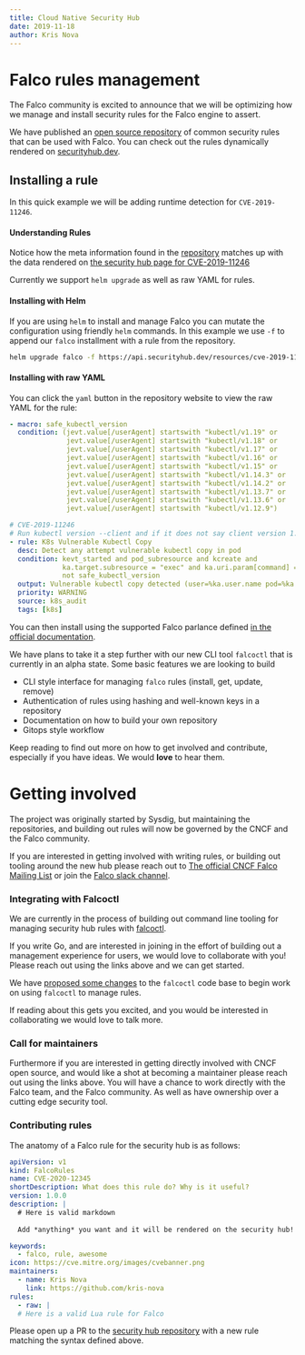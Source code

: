 ```yaml
---
title: Cloud Native Security Hub
date: 2019-11-18
author: Kris Nova
---
```

# Falco rules management 

The Falco community is excited to announce that we will be optimizing how we manage and install security rules for the Falco engine to assert.

We have published an [open source repository](https://github.com/falcosecurity/cloud-native-security-hub/tree/master/resources/falco) of common security rules that can be used with Falco. You can check out the rules dynamically rendered on [securityhub.dev](https://securityhub.dev/).

## Installing a rule

In this quick example we will be adding runtime detection for `CVE-2019-11246`. 

#### Understanding Rules

Notice how the meta information found in the [repository](https://github.com/falcosecurity/cloud-native-security-hub/blob/master/resources/falco/cve/2019-11246.yaml#L10-L19) matches up with the data rendered on [the security hub page for CVE-2019-11246](https://github.com/falcosecurity/cloud-native-security-hub/blob/master/resources/falco/cve/2019-11246.yaml#L10-L19)

Currently we support `helm upgrade` as well as raw YAML for rules.

#### Installing with Helm

If you are using `helm` to install and manage Falco you can mutate the configuration using friendly `helm` commands. In this example we use `-f` to append our `falco` installment with a rule from the repository.

```bash
helm upgrade falco -f https://api.securityhub.dev/resources/cve-2019-11246/custom-rules.yaml stable/falco
```

#### Installing with raw YAML

You can click the `yaml` button in the repository website to view the raw YAML for the rule:

```yaml
- macro: safe_kubectl_version
  condition: (jevt.value[/userAgent] startswith "kubectl/v1.19" or
              jevt.value[/userAgent] startswith "kubectl/v1.18" or
              jevt.value[/userAgent] startswith "kubectl/v1.17" or
              jevt.value[/userAgent] startswith "kubectl/v1.16" or
              jevt.value[/userAgent] startswith "kubectl/v1.15" or
              jevt.value[/userAgent] startswith "kubectl/v1.14.3" or
              jevt.value[/userAgent] startswith "kubectl/v1.14.2" or
              jevt.value[/userAgent] startswith "kubectl/v1.13.7" or
              jevt.value[/userAgent] startswith "kubectl/v1.13.6" or
              jevt.value[/userAgent] startswith "kubectl/v1.12.9")

# CVE-2019-11246
# Run kubectl version --client and if it does not say client version 1.12.9, 1.13.6, or 1.14.2 or newer,  you are running a vulnerable version.
- rule: K8s Vulnerable Kubectl Copy
  desc: Detect any attempt vulnerable kubectl copy in pod
  condition: kevt_started and pod_subresource and kcreate and
             ka.target.subresource = "exec" and ka.uri.param[command] = "tar" and
             not safe_kubectl_version
  output: Vulnerable kubectl copy detected (user=%ka.user.name pod=%ka.target.name ns=%ka.target.namespace action=%ka.target.subresource command=%ka.uri.param[command] userAgent=%jevt.value[/userAgent])
  priority: WARNING
  source: k8s_audit
  tags: [k8s]
```

You can then install using the supported Falco parlance defined [in the official documentation](https://falco.org/docs/rules/#appending-to-lists-rules-and-macros). 

We have plans to take it a step further with our new CLI tool `falcoctl` that is currently in an alpha state. Some basic features we are looking to build

 - CLI style interface for managing `falco` rules (install, get, update, remove)
 - Authentication of rules using hashing and well-known keys in a repository 
 - Documentation on how to build your own repository 
 - Gitops style workflow 

Keep reading to find out more on how to get involved and contribute, especially if you have ideas. We would **love** to hear them.

# Getting involved 

The project was originally started by Sysdig, but maintaining the repositories, and building out rules will now be governed by the CNCF and the Falco community. 

If you are interested in getting involved with writing rules, or building out tooling around the new hub please reach out to [The official CNCF Falco Mailing List](https://lists.cncf.io/g/cncf-falco-dev) or join the [Falco slack channel](https://slack.sysdig.com).

### Integrating with Falcoctl

We are currently in the process of building out command line tooling for managing security hub rules with [falcoctl](https://github.com/falcosecurity/falcoctl).

If you write Go, and are interested in joining in the effort of building out a management experience for users, we would love to collaborate with you! Please reach out using the links above and we can get started. 

We have [proposed some changes](https://github.com/falcosecurity/falcoctl/issues/44) to the `falcoctl` code base to begin work on using `falcoctl` to manage rules. 

If reading about this gets you excited, and you would be interested in collaborating we would love to talk more. 

### Call for maintainers 

Furthermore if you are interested in getting directly involved with CNCF open source, and would like a shot at becoming a maintainer please reach out using the links above. You will have a chance to work directly with the Falco team, and the Falco community. As well as have ownership over a cutting edge security tool.

### Contributing rules

The anatomy of a Falco rule for the security hub is as follows:

```yaml
apiVersion: v1
kind: FalcoRules
name: CVE-2020-12345
shortDescription: What does this rule do? Why is it useful?
version: 1.0.0
description: |
  # Here is valid markdown
  
  Add *anything* you want and it will be rendered on the security hub!

keywords:
  - falco, rule, awesome
icon: https://cve.mitre.org/images/cvebanner.png
maintainers:
  - name: Kris Nova
    link: https://github.com/kris-nova
rules:
  - raw: |
  # Here is a valid Lua rule for Falco
```

Please open up a PR to the [security hub repository](https://github.com/falcosecurity/cloud-native-security-hub) with a new rule matching the syntax defined above. 
